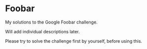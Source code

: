 # Foobar
My solutions to the Google Foobar challenge.

Will add individual descriptions later.

Please try to solve the challenge first by yourself, before using this.
